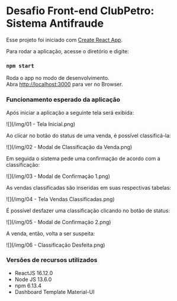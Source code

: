 # Desafio Front-end ClubPetro: Sistema Antifraude

Esse projeto foi iniciado com  [Create React App](https://github.com/facebook/create-react-app).

Para rodar a aplicação, acesse o diretório e digite:

### `npm start`

Roda o app no modo de desenvolvimento.<br />
Abra [http://localhost:3000](http://localhost:3000) para ver no Browser.

### Funcionamento esperado da aplicação

Após iniciar a aplicação a seguinte tela será exibida:

![](/img/01 - Tela Inicial.png)

Ao clicar no botão do status de uma venda, é possível classificá-la:

![](/img/02 - Modal de Classificação da Venda.png)

Em seguida o sistema pede uma confirmação de acordo com a classificação:

![](/img/03 - Modal de Confirmação 1.png)

As vendas classificadas são inseridas em suas respectivas tabelas:

![](/img/04 - Tela Vendas Classificadas.png)

É possível desfazer uma classificação clicando no botão de status:

![](/img/05 - Modal de Confirmação 2.png)

A venda, então, volta a ser suspeita:

![](/img/06 - Classificação Desfeita.png)


### Versões de recursos utilizados

* ReactJS 16.12.0
* Node JS 13.6.0
* npm 6.13.4
* Dashboard Template Material-UI